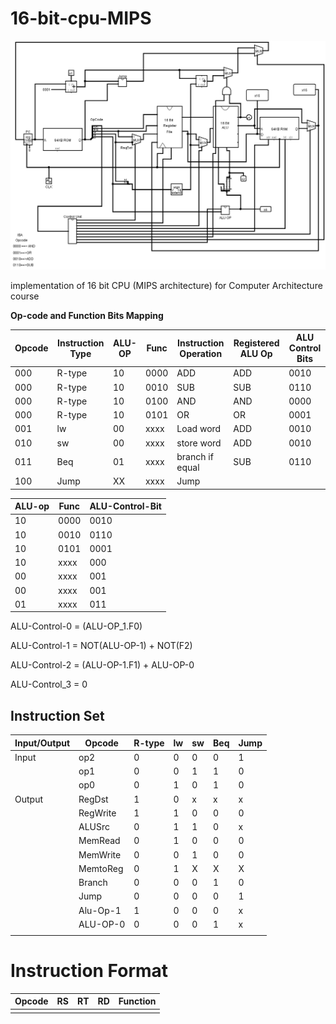 # 16-bit-cpu-MIPS

![](Final.png)

implementation of 16 bit CPU (MIPS architecture) for Computer Architecture course





**Op-code and Function Bits Mapping**



| Opcode | Instruction Type | ALU-OP | Func | Instruction Operation | Registered ALU Op | ALU Control Bits |
| ------ | ---------------- | ------ | ---- | --------------------- | ----------------- | ---------------- |
| 000    | R-type           | 10     | 0000 | ADD                   | ADD               | 0010             |
| 000    | R-type           | 10     | 0010 | SUB                   | SUB               | 0110             |
| 000    | R-type           | 10     | 0100 | AND                   | AND               | 0000             |
| 000    | R-type           | 10     | 0101 | OR                    | OR                | 0001             |
| 001    | lw               | 00     | xxxx | Load word             | ADD               | 0010             |
| 010    | sw               | 00     | xxxx | store word            | ADD               | 0010             |
| 011    | Beq              | 01     | xxxx | branch if equal       | SUB               | 0110             |
| 100    | Jump             | XX     | xxxx | Jump                  |                   |                  |

| ALU-op | Func | ALU-Control-Bit |
| ------ | ---- | --------------- |
| 10     | 0000 | 0010            |
| 10     | 0010 | 0110            |
| 10     | 0101 | 0001            |
| 10     | xxxx | 000             |
| 00     | xxxx | 001             |
| 00     | xxxx | 001             |
| 01     | xxxx | 011             |



ALU-Control-0 = (ALU-OP_1.F0)

ALU-Control-1 = NOT(ALU-OP-1) + NOT(F2)

ALU-Control-2 = (ALU-OP-1.F1) + ALU-OP-0

ALU-Control_3 = 0

## Instruction Set





| Input/Output | Opcode   | R-type | lw   | sw   | Beq  | Jump |
| ------------ | -------- | ------ | ---- | ---- | ---- | ---- |
| Input        | op2      | 0      | 0    | 0    | 0    | 1    |
|              | op1      | 0      | 0    | 1    | 1    | 0    |
|              | op0      | 0      | 1    | 0    | 1    | 0    |
| Output       | RegDst   | 1      | 0    | x    | x    | x    |
|              | RegWrite | 1      | 1    | 0    | 0    | 0    |
|              | ALUSrc   | 0      | 1    | 1    | 0    | x    |
|              | MemRead  | 0      | 1    | 0    | 0    | 0    |
|              | MemWrite | 0      | 0    | 1    | 0    | 0    |
|              | MemtoReg | 0      | 1    | X    | X    | X    |
|              | Branch   | 0      | 0    | 0    | 1    | 0    |
|              | Jump     | 0      | 0    | 0    | 0    | 1    |
|              | Alu-Op-1 | 1      | 0    | 0    | 0    | x    |
|              | ALU-OP-0 | 0      | 0    | 0    | 1    | x    |
|              |          |        |      |      |      |      |

# Instruction Format



| Opcode | RS   | RT   | RD   | Function |
| ------ | ---- | ---- | ---- | -------- |
|        |      |      |      |          |


